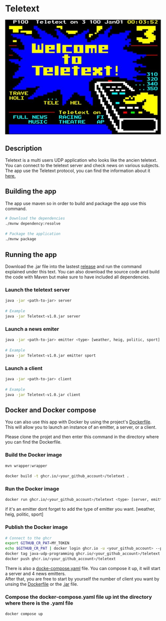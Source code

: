 # Teletext

![teletext](/teletext.jpg)


## Description
Teletext is a multi users UDP application who looks like the ancien teletext.    
You can connect to the teletext server and check news on various subjects.   
The app use the Teletext protocol, you can find the information about it [here.](/docs/PROTOCOL.md)


## Building the app
The app use maven  so in order to build and package the app use this command.

```sh
# Download the dependencies
./mvnw dependency:resolve

# Package the application
./mvnw package
```

## Running the app
Download the .jar file into the lastest [release]() and run the command explained under this text. 
You can also download the source code and build the code with Maven but make sure to have included all dependencies.

### Launch the teletext server

```sh
java -jar <path-to-jar> server

# Example
java -jar Teletext-v1.0.jar server
```
### Launch a news emiter 

```sh
java -jar <path-to-jar> emitter <type> [weather, heig, politic, sport]

# Example
java -jar Teletext-v1.0.jar emitter sport
```

### Launch a client

```sh
java -jar <path-to-jar> client

# Example
java -jar Teletext-v1.0.jar client
```


## Docker and Docker compose
You can also use this app with Docker by using the project's [Dockerfile]().   
This will allow you to launch an instance of an emitter, a server, or a client.   

Please clone the projet and then enter this command in the directory where you can find the Dockerfile.

### Build the Docker image
```sh
mvn wrapper:wrapper

docker build -t ghcr.io/<your_github_account>/teletext .
```

### Run the Docker image
```sh
docker run ghcr.io/<your_github_account>/teletext <type> [server, emitter, client]
```
if it's an emitter dont forget to add the type of emitter you want. [weather, heig, politic, sport]

### Publish the Docker image

```sh
# Connect to the ghcr
export GITHUB_CR_PAT=MY_TOKEN
echo $GITHUB_CR_PAT | docker login ghcr.io -u <your_github_account> --password-stdin
docker tag java-udp-programming ghcr.io/<your_github_account>/teletext
docker push ghcr.io/<your_github_account>/teletext
```

There is also a [docke-compose.yaml]() file. You can compose it up, it will start a server and 4 news emitters.   
After that, you are free to start by yourself the number of client you want by unsing the [Dockerfile]() or the [.jar]() file.

### Compose the docker-compose.yaml file up int the directory where there is the .yaml file
```sh
docker compose up
```
